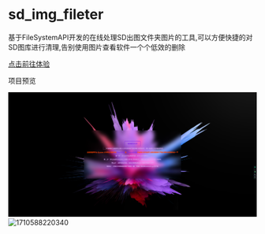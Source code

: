 # sd_img_fileter

基于FileSystemAPI开发的在线处理SD出图文件夹图片的工具,可以方便快捷的对SD图库进行清理,告别使用图片查看软件一个个低效的删除

[点击前往体验](https://longhao.tech/SDtool/)

项目预览

![1710588210022](image/README/1710588210022.png)![1710588220340](image/README/1710588220340.png)
